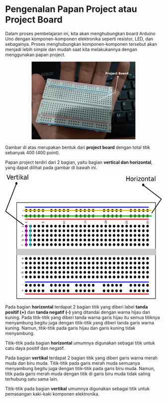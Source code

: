 # Pengenalan Papan Project atau Project Board

Dalam proses pembelajaran ini, kita akan menghubungkan board Arduino Uno dengan komponen-komponen elektronika seperti resistor, LED, dan sebagainya. Proses menghubungkan komponen-komponen tersebut akan menjadi lebih simple dan mudah saat kita melakukannya dengan menggunakan papan project.

<p align="center">
<img src="/Gambar/project-board.png" height="250">
</p>

Gambar di atas merupakan bentuk dari **project board** dengan total titik sebanyak 400 (400 point).

Papan project terdiri dari 2 bagian, yaitu bagian **vertical dan horizontal**, yang dapat dilihat pada gambar di bawah ini.

<p align="center">
<img src="/Gambar/project-board2.png" height="400">
</p>

Pada bagian **horizontal** terdapat 2 bagian titik yang diberi label **tanda positif (+)** dan **tanda negatif (-)** yang ditandai dengan warna hijau dan kuning. Pada titik-titik yang diberi tanda warna garis hijau itu semua titiknya menyambung begitu juga dengan titik-titik yang diberi tanda garis warna kuning. Namun, titik-titik pada garis hijau dan garis kuning tidak menyambung.

Titik-titik pada bagian **horizontal** umumnya digunakan sebagai titik untuk catu daya positif dan negatif.

Pada bagian **vertikal** terdapat 2 bagian titik yang diberi garis warna merah muda dan biru muda. Titik-titik pada garis merah muda semuanya menyambung begitu juga dengan titik-titik pada garis biru muda. Namun, titik pada garis merah muda dengan titik di garis biru muda tidak saling terhubung satu sama lain.

Titik-titik pada bagian **vertikal** umumnya digunakan sebagai titik untuk pemasangan kaki-kaki komponen elektronika.
